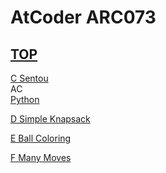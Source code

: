# AtCoder ARC073  

## [TOP](https://atcoder.jp/contests/arc073)  

[C Sentou](https://atcoder.jp/contests/arc073/tasks/arc073_a)   
AC  
[Python](https://atcoder.jp/contests/arc073/submissions/15854056)  

[D Simple Knapsack](https://atcoder.jp/contests/arc073/tasks/arc073_b)   

[](https://atcoder.jp/contests/arc073/submissions/)  

[E Ball Coloring](https://atcoder.jp/contests/arc073/tasks/arc073_c)   

[](https://atcoder.jp/contests/arc073/submissions/)  

[F Many Moves](https://atcoder.jp/contests/arc073/tasks/arc073_d)   

[](https://atcoder.jp/contests/arc073/submissions/)  

